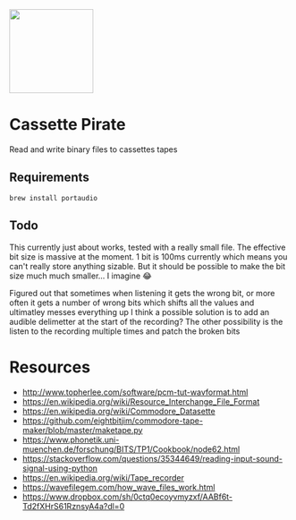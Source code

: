 <img src="https://i.imgur.com/bwaZ3hf.png" width="150px" />

# Cassette Pirate

Read and write binary files to cassettes tapes

## Requirements

```
brew install portaudio
```

## Todo

This currently just about works, tested with a really small file. The effective bit size is massive at the moment. 1 bit is 100ms currently which means you can't really store anything sizable. But it should be possible to make the bit size much much smaller... I imagine 😂

Figured out that sometimes when listening it gets the wrong bit, or more often it gets a number of wrong bits which shifts all the values and ultimatley messes everything up
I think a possible solution is to add an audible delimetter at the start of the recording? The other possibility is the listen to the recording multiple times and patch the broken bits

# Resources

- http://www.topherlee.com/software/pcm-tut-wavformat.html
- https://en.wikipedia.org/wiki/Resource_Interchange_File_Format
- https://en.wikipedia.org/wiki/Commodore_Datasette
- https://github.com/eightbitjim/commodore-tape-maker/blob/master/maketape.py
- https://www.phonetik.uni-muenchen.de/forschung/BITS/TP1/Cookbook/node62.html
- https://stackoverflow.com/questions/35344649/reading-input-sound-signal-using-python
- https://en.wikipedia.org/wiki/Tape_recorder
- https://wavefilegem.com/how_wave_files_work.html
- https://www.dropbox.com/sh/0ctq0ecoyvmyzxf/AABf6t-Td2fXHrS61RznsyA4a?dl=0
